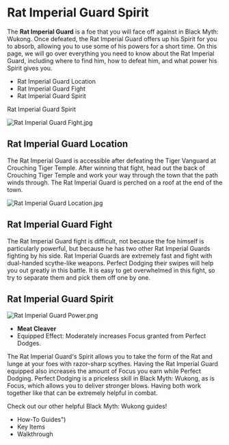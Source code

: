 # Rat Imperial Guard Spirit

The **Rat Imperial Guard** is a foe that you will face off against in Black Myth: Wukong. Once defeated, the Rat Imperial Guard offers up his Spirit for you to absorb, allowing you to use some of his powers for a short time. On this page, we will go over everything you need to know about the Rat Imperial Guard, including where to find him, how to defeat him, and what power his Spirit gives you. 

  * Rat Imperial Guard Location
  * Rat Imperial Guard Fight
  * Rat Imperial Guard Spirit

Rat Imperial Guard Spirit

![Rat Imperial Guard Fight.jpg](https://oyster.ignimgs.com/mediawiki/apis.ign.com/black-myth-wukong/f/f2/Rat_Imperial_Guard_Fight.jpg)

## Rat Imperial Guard Location

The Rat Imperial Guard is accessible after defeating the Tiger Vanguard at Crouching Tiger Temple. After winning that fight, head out the back of Crouching Tiger Temple and work your way through the town that the path winds through. The Rat Imperial Guard is perched on a roof at the end of the town. 

![Rat Imperial Guard Location.jpg](https://oyster.ignimgs.com/mediawiki/apis.ign.com/black-myth-wukong/6/66/Rat_Imperial_Guard_Location.jpg)

## Rat Imperial Guard Fight

The Rat Imperial Guard fight is difficult, not because the foe himself is particularly powerful, but because he has two other Rat Imperial Guards fighting by his side. Rat Imperial Guards are extremely fast and fight with dual-handed scythe-like weapons. Perfect Dodging their swipes will help you out greatly in this battle. It is easy to get overwhelmed in this fight, so try to separate them and pick them off one by one. 

## Rat Imperial Guard Spirit

![Rat Imperial Guard Power.png](https://oyster.ignimgs.com/mediawiki/apis.ign.com/black-myth-wukong/0/0d/Rat_Imperial_Guard_Power.png)

  * **Meat Cleaver**
  * Equipped Effect: Moderately increases Focus granted from Perfect Dodges.

The Rat Imperial Guard's Spirit allows you to take the form of the Rat and lunge at your foes with razor-sharp scythes. Having the Rat Imperial Guard equipped also increases the amount of Focus you earn while Perfect Dodging. Perfect Dodging is a priceless skill in Black Myth: Wukong, as is Focus, which allows you to deliver stronger blows. Having both work together like that can be extremely helpful in combat. 

Check out our other helpful Black Myth: Wukong guides! 

  * How-To Guides")
  * Key Items
  * Walkthrough